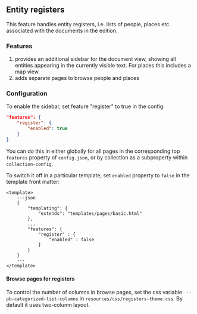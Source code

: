 ## Entity registers

This feature handles entity registers, i.e. lists of people, places etc. associated with the documents in the edition.

### Features

1. provides an additional sidebar for the document view, showing all entities appearing in the currently visible text. For places this includes a map view.
2. adds separate pages to browse people and places

### Configuration

To enable the sidebar, set feature "register" to true in the config:

```json
"features": {
    "register": {
        "enabled": true
    }
}
```

You can do this in either globally for all pages in the corresponding top `features` property of `config.json`, or by collection as a subproperty within `collection-config`.

To switch it off in a particular template, set `enabled` property to `false` in the template front matter:

```
<template>
    ---json
    {
        "templating": {
            "extends": "templates/pages/basic.html"
        },
        ...
        "features": {
            "register" : {
                "enabled" : false
            }
        }
    }
    ---
</template>
```

#### Browse pages for registers

To control the number of columns in browse pages, set the css variable ` --pb-categorized-list-columns` in `resources/css/registers-theme.css`. By default it uses two-column layout.
